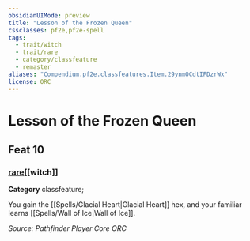 ```yaml
---
obsidianUIMode: preview
title: "Lesson of the Frozen Queen"
cssclasses: pf2e,pf2e-spell
tags:
  - trait/witch
  - trait/rare
  - category/classfeature
  - remaster
aliases: "Compendium.pf2e.classfeatures.Item.29ynmOCdtIFDzrWx"
license: ORC
---
```

# Lesson of the Frozen Queen
## Feat 10
### [rare](rare "Rare Rarity Trait")[[witch]]

**Category** classfeature; 




You gain the [[Spells/Glacial Heart|Glacial Heart]] hex, and your familiar learns [[Spells/Wall of Ice|Wall of Ice]].

*Source: Pathfinder Player Core*
*ORC*